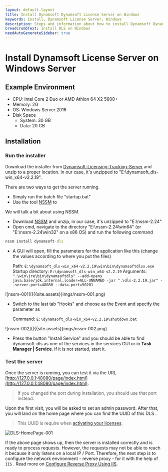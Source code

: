 ```yaml
---
layout: default-layout
title: Install Dynamsoft Dynamsoft License Server on Windows
keywords: Install, Dynamsoft License Server, Windows
description: Steps and information about how to install Dynamsoft Dynamsoft License Server on Windows
breadcrumbText: Install DLS on Windows
needAutoGenerateSidebar: true
---
```


# Install Dynamsoft License Server on Windows Server

## Example Environment

* CPU: Intel Core 2 Duo or AMD Athlon 64 X2 5600+
* Memory: 2G
* OS: Windows Server 2016
* Disk Space
  + System: 30 GB
  + Data: 20 GB

## Installation

### Run the installer

Download the installer from [Dynamsoft-Licensing-Tracking-Server](https://tst.dynamsoft.com/public/download/dls/2.2.19/dynamsoft_dls-win_x64-v2.2.19.zip) and unzip to a proper location. In our case, it's unzipped to "E:\dynamsoft_dls-win_x64-v2.2.19".

There are two ways to get the server running. 

* Simply run the batch file "startup.bat"
* Use the tool [NSSM](https://nssm.cc/) to 

We will talk a bit about using NSSM.

* Download [NSSM](https://nssm.cc/ci/nssm-2.24-101-g897c7ad.zip) and unzip, in our case, it's unzipped to "E:\nssm-2.24"
* Open cmd, navigate to the directory "E:\nssm-2.24\win64" (or "E:\nssm-2.24\win32" on a x86 OS) and run the following command

```cmd
nssm install dynamsoft-dls
```

* A GUI will open, fill the parameters for the application like this (change the values according to where you put the files)

  Path: `E:\dynamsoft_dls-win_x64-v2.2.19\win\bin\dynamsoftdlsx.exe`
  Startup directory: `E:\dynamsoft_dls-win_x64-v2.2.19`
  Arguments: `".\win\jre\bin\dynamsoftdls" --add-opens java.base/jdk.internal.loader=ALL-UNNAMED -jar ".\dls-2.2.19.jar" --server.port=48080 --data.port=50201`

![nssm-001](({{site.assets}}imgs/nssm-001.png)

* Switch to the last tab "Hooks" and choose as the Event and specify the parameter as 

  Command: `E:\dynamsoft_dls-win_x64-v2.2.19\shutdown.bat`

![nssm-002](({{site.assets}}imgs/nssm-002.png)

* Press the button "Install Service" and you should be able to find dynamsoft-dls as one of the services in the services GUI or in **Task Manager | Service**. If it is not started, start it.

### Test the server

Once the server is running, you can test it via the URL [http://127.0.0.1:48080/page/index.html](http://127.0.0.1:48080/page/index.html).

> If you changed the port during installation, you should use that port instead.

Upon the first visit, you will be asked to set an admin password. After that, you will land on the home page where you can find the UUID of this DLS .

> This UUID is require when [activating your licenses]({{site.selfhosting}}index.html#activate-the-license).

![DLS-HomePage-001]({{site.assets}}imgs/dls-homepage.png)

If the above page shows up, then the server is installed correctly and is ready to process requests. However, the requests may not be able to reach it because it only listens on a local IP / Port. Therefore, the next step is to configure the network environment - reverse proxy - for it with the help of `IIS` . Read more on [Configure Reverse Proxy Using IIS]({{site.selfhosting}}configurereverseproxyusingiis.html).
